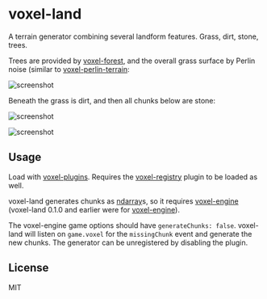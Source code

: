 # voxel-land

A terrain generator combining several landform features. Grass, dirt, stone, trees.

Trees are provided by [voxel-forest](https://github.com/deathcap/voxel-forest),
and the overall grass surface by Perlin noise (similar to [voxel-perlin-terrain](https://github.com/maxogden/voxel-perlin-terrain):

![screenshot](http://i.imgur.com/ZzVFUAj.png "Screenshot overview")

Beneath the grass is dirt, and then all chunks below are stone:

![screenshot](http://i.imgur.com/D918dUX.png "Screenshot both")

![screenshot](http://i.imgur.com/XB8k8XP.png "Screenshot mined")

## Usage

Load with [voxel-plugins](https://github.com/deathcap/voxel-plugins).
Requires the [voxel-registry](https://github.com/deathcap/voxel-registry) plugin
to be loaded as well.

voxel-land generates chunks as [ndarray](https://github.com/scijs/ndarray)s,
so it requires [voxel-engine](https://github.com/deathcap/voxel-engine)
(voxel-land 0.1.0 and earlier were for [voxel-engine](https://github.com/maxogden/voxel-engine)).

The voxel-engine game options should have `generateChunks: false`. voxel-land
will listen on `game.voxel` for the `missingChunk` event and generate the new
chunks. The generator can be unregistered by disabling the plugin.

## License

MIT

